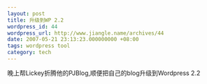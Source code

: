 ```yaml
---
layout: post
title: 升级到WP 2.2
wordpress_id: 44
wordpress_url: http://www.jiangle.name/archives/44
date: 2007-05-21 23:13:23.000000000 +08:00
tags: wordpress tool
category: tech
---
```

晚上帮Lickey折腾他的PJBlog,顺便把自己的blog升级到Wordpress 2.2
